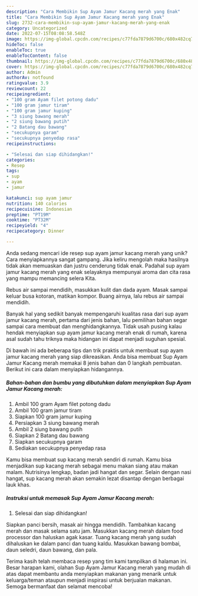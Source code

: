 ```yaml
---
description: "Cara Membikin Sup Ayam Jamur Kacang merah yang Enak"
title: "Cara Membikin Sup Ayam Jamur Kacang merah yang Enak"
slug: 2732-cara-membikin-sup-ayam-jamur-kacang-merah-yang-enak
category: Uncategorized
date: 2022-07-15T08:08:58.548Z
image: https://img-global.cpcdn.com/recipes/c77fda7879d6700c/680x482cq70/sup-ayam-jamur-kacang-merah-foto-resep-utama.jpg
hideToc: false
enableToc: true
enableTocContent: false
thumbnail: https://img-global.cpcdn.com/recipes/c77fda7879d6700c/680x482cq70/sup-ayam-jamur-kacang-merah-foto-resep-utama.jpg
cover: https://img-global.cpcdn.com/recipes/c77fda7879d6700c/680x482cq70/sup-ayam-jamur-kacang-merah-foto-resep-utama.jpg
author: Admin
authorAv: notfound
ratingvalue: 3.9
reviewcount: 22
recipeingredient:
- "100 gram Ayam filet potong dadu"
- "100 gram jamur tiram"
- "100 gram jamur kuping"
- "3 siung bawang merah"
- "2 siung bawang putih"
- "2 Batang dau bawang"
- "secukupnya garam"
- "secukupnya penyedap rasa"
recipeinstructions:

- "Selesai dan siap dihidangkan!"
categories:
- Resep
tags:
- sup
- ayam
- jamur

katakunci: sup ayam jamur 
nutrition: 140 calories
recipecuisine: Indonesian
preptime: "PT19M"
cooktime: "PT32M"
recipeyield: "4"
recipecategory: Dinner

---
```





Anda sedang mencari ide resep sup ayam jamur kacang merah yang unik? Cara menyiapkannya sangat gampang. Jika keliru mengolah maka hasilnya tidak akan memuaskan dan justru cenderung tidak enak. Padahal sup ayam jamur kacang merah yang enak selayaknya mempunyai aroma dan cita rasa yang mampu memancing selera Kita.





Rebus air sampai mendidih, masukkan kulit dan dada ayam. Masak sampai keluar busa kotoran, matikan kompor. Buang airnya, lalu rebus air sampai mendidih.

Banyak hal yang sedikit banyak mempengaruhi kualitas rasa dari sup ayam jamur kacang merah, pertama dari jenis bahan, lalu pemilihan bahan segar sampai cara membuat dan menghidangkannya. Tidak usah pusing kalau hendak menyiapkan sup ayam jamur kacang merah enak di rumah, karena asal sudah tahu triknya maka hidangan ini dapat menjadi suguhan spesial.






Di bawah ini ada beberapa tips dan trik praktis untuk membuat sup ayam jamur kacang merah yang siap dikreasikan. Anda bisa membuat Sup Ayam Jamur Kacang merah memakai 8 jenis bahan dan 0 langkah pembuatan. Berikut ini cara dalam menyiapkan hidangannya.

<!--inarticleads1-->

##### Bahan-bahan dan bumbu yang dibutuhkan dalam menyiapkan Sup Ayam Jamur Kacang merah:

1. Ambil 100 gram Ayam filet potong dadu
1. Ambil 100 gram jamur tiram
1. Siapkan 100 gram jamur kuping
1. Persiapkan 3 siung bawang merah
1. Ambil 2 siung bawang putih
1. Siapkan 2 Batang dau bawang
1. Siapkan secukupnya garam
1. Sediakan secukupnya penyedap rasa


Kamu bisa membuat sup kacang merah sendiri di rumah. Kamu bisa menjadikan sup kacang merah sebagai menu makan siang atau makan malam. Nutrisinya lengkap, badan jadi hangat dan segar. Selain dengan nasi hangat, sup kacang merah akan semakin lezat disantap dengan berbagai lauk khas. 

<!--inarticleads2-->

##### Instruksi untuk memasak Sup Ayam Jamur Kacang merah:


1. Selesai dan siap dihidangkan!

Siapkan panci bersih, masak air hingga mendidih. Tambahkan kacang merah dan masak selama satu jam. Masukkan kacang merah dalam food processor dan haluskan agak kasar. Tuang kacang merah yang sudah dihaluskan ke dalam panci dan tuang kaldu. Masukkan bawang bombai, daun seledri, daun bawang, dan pala. 

Terima kasih telah membaca resep yang tim kami tampilkan di halaman ini. Besar harapan kami, olahan Sup Ayam Jamur Kacang merah yang mudah di atas dapat membantu anda menyiapkan makanan yang menarik untuk keluarga/teman ataupun menjadi inspirasi untuk berjualan makanan. Semoga bermanfaat dan selamat mencoba!
